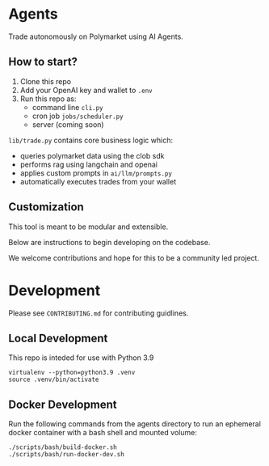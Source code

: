 # Agents

Trade autonomously on Polymarket using AI Agents.

## How to start?

1) Clone this repo
2) Add your OpenAI key and wallet to `.env`
3) Run this repo as:
    * command line `cli.py`
    * cron job `jobs/scheduler.py`
    * server (coming soon)

`lib/trade.py` contains core business logic which:
- queries polymarket data using the clob sdk
- performs rag using langchain and openai
- applies custom prompts in `ai/llm/prompts.py`
- automatically executes trades from your wallet

## Customization

This tool is meant to be modular and extensible.

Below are instructions to begin developing on the codebase.

We welcome contributions and hope for this to be a community led project.

# Development

Please see `CONTRIBUTING.md` for contributing guidlines.

## Local Development

This repo is inteded for use with Python 3.9

```
virtualenv --python=python3.9 .venv
source .venv/bin/activate
```

## Docker Development

Run the following commands from the agents directory to run an ephemeral docker container with a bash shell and mounted volume:

```
./scripts/bash/build-docker.sh
./scripts/bash/run-docker-dev.sh
```
